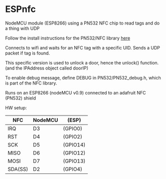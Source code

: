 # ESPnfc
NodeMCU module (ESP8266) using a PN532 NFC chip to read tags and do a thing with UDP

Follow the install instructions for the PN532/NFC library [here](https://github.com/Seeed-Studio/PN532)

Connects to wifi and waits for an NFC tag with a specific UID. Sends a UDP packet if tag is found.

This specific version is used to unlock a door, hence the unlock() function. (and the IPAddress object called doorIP)

To enable debug message, define DEBUG in PN532/PN532_debug.h, which is part of the NFC library.

Runs on an ESP8266 (nodeMCU v0.9) connected to an adafruit NFC (PN532) shield

HW setup:

| NFC     | NodeMCU | (ESP)    |
|---------|---------|----------|
| IRQ     | D3      | (GPIO0)  |
| RST     | D4      | (GPIO2)  |
| SCK     | D5      | (GPIO14) |
| MISO    | D6      | (GPIO12) |
| MOSI    | D7      | (GPIO13) |
| SDA(SS) | D2      | (GPIO4)  |
